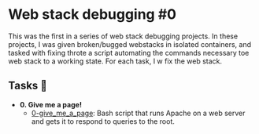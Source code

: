 # Web stack debugging #0

This was the first in a series of web stack debugging projects. In these
projects, I was given broken/bugged webstacks in isolated containers,
and tasked with fixing throte a script automating the commands necessary toe web stack to a working state. For each
task, I w fix the
web stack.

## Tasks :page_with_curl:

* **0. Give me a page!**
  * [0-give_me_a_page](./0-give_me_a_page): Bash script that runs Apache on a
  web server and gets it to respond to queries to the root.
